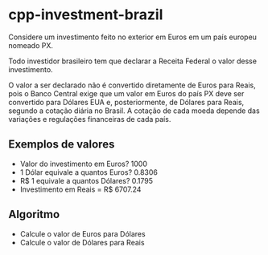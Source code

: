 # cpp-investment-brazil

Considere um investimento feito no exterior em Euros em um país europeu nomeado PX.

Todo investidor brasileiro tem que declarar a Receita Federal o valor desse investimento.

O valor a ser declarado não é convertido diretamente de Euros para Reais, pois o Banco Central exige que um valor em Euros do país PX deve ser convertido para Dólares EUA e, posteriormente, de Dólares para Reais, segundo a cotação diária no Brasil. A cotação de cada moeda depende das variações e regulações financeiras de cada país.

## Exemplos de valores

* Valor do investimento em Euros? 1000
* 1 Dólar equivale a quantos Euros? 0.8306
* R$ 1 equivale a quantos Dólares? 0.1795
* Investimento em Reais = R$ 6707.24

## Algoritmo

* Calcule o valor de Euros para Dólares
* Calcule o valor de Dólares para Reais
